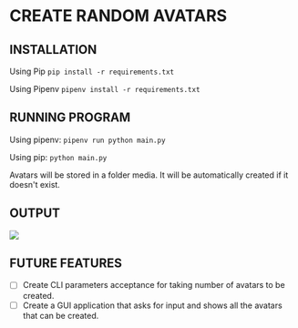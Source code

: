 # CREATE RANDOM AVATARS

## INSTALLATION
Using Pip
`pip install -r requirements.txt`

Using Pipenv
`pipenv install -r requirements.txt`


## RUNNING PROGRAM

Using pipenv:
`pipenv run python main.py`

Using pip:
`python main.py`

Avatars will be stored in a folder media.
It will be automatically created if it doesn't exist.

## OUTPUT
![](https://github.com/jairajsahgal/random_avatar/blob/8161af871b059ef8eb76d31c8e35f9a2b30125e5/Output.gif)
## FUTURE FEATURES

- [ ] Create CLI parameters acceptance for taking number of avatars to be created.
- [ ] Create a GUI application that asks for input and shows all the avatars that can be created.
